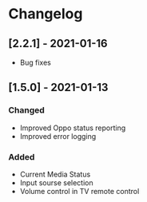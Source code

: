 # Changelog

## [2.2.1] - 2021-01-16
- Bug fixes
## [1.5.0] - 2021-01-13
### Changed
- Improved Oppo status reporting
- Improved error logging
### Added
- Current Media Status
- Input sourse selection
- Volume control in TV remote control
